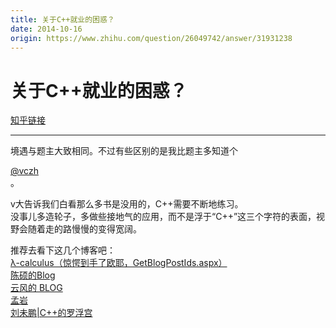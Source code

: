 ```yaml
---
title: 关于C++就业的困惑？
date: 2014-10-16
origin: https://www.zhihu.com/question/26049742/answer/31931238
---
```

# 关于C++就业的困惑？

[知乎链接](https://www.zhihu.com/question/26049742/answer/31931238)

---------

<span class="RichText ztext CopyrightRichText-richText" itemprop="text"><p>境遇与题主大致相同。不过有些区别的是我比题主多知道个 <span><span class="UserLink"><div class="Popover"><div id="Popover12-toggle" aria-haspopup="true" aria-expanded="false" aria-owns="Popover12-content"><a class="UserLink-link" data-za-detail-view-element_name="User" target="_blank" href="//www.zhihu.com/people/0970f947b898ecc0ec035f9126dd4e08">@vczh</a></div></div></span></span>。</p><p>v大告诉我们白看那么多书是没用的，C++需要不断地练习。<br>没事儿多造轮子，多做些接地气的应用，而不是浮于“C++”这三个字符的表面，视野会随着走的路慢慢的变得宽阔。</p>推荐去看下这几个博客吧：<br><a href="https://link.zhihu.com/?target=http%3A//cppblog.com/vczh" class=" wrap external" target="_blank" rel="nofollow noreferrer">λ-calculus（惊愕到手了欧耶，GetBlogPostIds.aspx）</a><br><a href="https://link.zhihu.com/?target=http%3A//blog.csdn.net/Solstice" class=" wrap external" target="_blank" rel="nofollow noreferrer">陈硕的Blog</a><br><a href="https://link.zhihu.com/?target=http%3A//blog.codingnow.com/" class=" wrap external" target="_blank" rel="nofollow noreferrer">云风的 BLOG</a><br><a href="https://link.zhihu.com/?target=http%3A//blog.csdn.net/myan" class=" wrap external" target="_blank" rel="nofollow noreferrer">孟岩</a><br><a href="https://link.zhihu.com/?target=http%3A//blog.csdn.net/pongba" class=" wrap external" target="_blank" rel="nofollow noreferrer">刘未鹏|C++的罗浮宫</a></span>